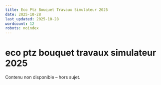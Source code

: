 ```yaml
---
title: Eco Ptz Bouquet Travaux Simulateur 2025
date: 2025-10-28
last_updated: 2025-10-28
wordcount: 12
robots: noindex
---
```


# eco ptz bouquet travaux simulateur 2025

Contenu non disponible – hors sujet.